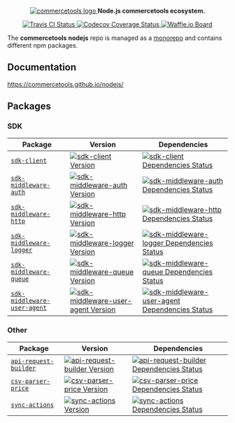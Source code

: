 <p align="center">
  <a href="https://commercetools.com/">
    <img alt="commercetools logo" src="http://cdn.rawgit.com/commercetools/press-kit/master/PNG/72DPI/CT%20logo%20chrom%20black%20horizontal%20RGB%2072dpi.png">
  </a>
  <b>Node.js commercetools ecosystem.</b>
</p>

<p align="center">
  <a href="https://travis-ci.org/commercetools/nodejs">
    <img alt="Travis CI Status" src="https://img.shields.io/travis/commercetools/nodejs/master.svg?style=flat-square&label=travis">
  </a>
  <a href="https://codecov.io/gh/commercetools/nodejs">
    <img alt="Codecov Coverage Status" src="https://img.shields.io/codecov/c/github/commercetools/nodejs.svg?style=flat-square">
  </a>
  <a href="https://waffle.io/commercetools/nodejs-tasks-board">
    <img alt="Waffle.io Board" src="https://img.shields.io/badge/Waffle-board-yellow.svg?style=flat-square">
  </a>
</p>

The **commercetools nodejs** repo is managed as a [monorepo](https://github.com/lerna/lerna) and contains different npm packages.

## Documentation
https://commercetools.github.io/nodejs/

## Packages
### SDK

| Package | Version | Dependencies |
|--------|-------|------------|
| [`sdk-client`](/packages/sdk-client) | [![sdk-client Version][sdk-client-icon]][sdk-client-version] | [![sdk-client Dependencies Status][sdk-client-dependencies-icon]][sdk-client-dependencies] |
| [`sdk-middleware-auth`](/packages/sdk-middleware-auth) | [![sdk-middleware-auth Version][sdk-middleware-auth-icon]][sdk-middleware-auth-version] | [![sdk-middleware-auth Dependencies Status][sdk-middleware-auth-dependencies-icon]][sdk-middleware-auth-dependencies] |
| [`sdk-middleware-http`](/packages/sdk-middleware-http) | [![sdk-middleware-http Version][sdk-middleware-http-icon]][sdk-middleware-http-version] | [![sdk-middleware-http Dependencies Status][sdk-middleware-http-dependencies-icon]][sdk-middleware-http-dependencies] |
| [`sdk-middleware-logger`](/packages/sdk-middleware-logger) | [![sdk-middleware-logger Version][sdk-middleware-logger-icon]][sdk-middleware-logger-version] | [![sdk-middleware-logger Dependencies Status][sdk-middleware-logger-dependencies-icon]][sdk-middleware-logger-dependencies] |
| [`sdk-middleware-queue`](/packages/sdk-middleware-queue) | [![sdk-middleware-queue Version][sdk-middleware-queue-icon]][sdk-middleware-queue-version] | [![sdk-middleware-queue Dependencies Status][sdk-middleware-queue-dependencies-icon]][sdk-middleware-queue-dependencies] |
| [`sdk-middleware-user-agent`](/packages/sdk-middleware-user-agent) | [![sdk-middleware-user-agent Version][sdk-middleware-user-agent-icon]][sdk-middleware-user-agent-version] | [![sdk-middleware-user-agent Dependencies Status][sdk-middleware-user-agent-dependencies-icon]][sdk-middleware-user-agent-dependencies] |

[sdk-client-version]: https://www.npmjs.com/package/@commercetools/sdk-client
[sdk-client-icon]: https://img.shields.io/npm/v/@commercetools/sdk-client.svg?style=flat-square
[sdk-client-dependencies]: https://david-dm.org/commercetools/nodejs?path=packages/sdk-client
[sdk-client-dependencies-icon]: https://img.shields.io/david/commercetools/nodejs.svg?path=packages/sdk-client&style=flat-square
[sdk-middleware-auth-version]: https://www.npmjs.com/package/@commercetools/sdk-middleware-auth
[sdk-middleware-auth-icon]: https://img.shields.io/npm/v/@commercetools/sdk-middleware-auth.svg?style=flat-square
[sdk-middleware-auth-dependencies]: https://david-dm.org/commercetools/nodejs?path=packages/sdk-middleware-auth
[sdk-middleware-auth-dependencies-icon]: https://img.shields.io/david/commercetools/nodejs.svg?path=packages/sdk-middleware-auth&style=flat-square
[sdk-middleware-http-version]: https://www.npmjs.com/package/@commercetools/sdk-middleware-http
[sdk-middleware-http-icon]: https://img.shields.io/npm/v/@commercetools/sdk-middleware-http.svg?style=flat-square
[sdk-middleware-http-dependencies]: https://david-dm.org/commercetools/nodejs?path=packages/sdk-middleware-http
[sdk-middleware-http-dependencies-icon]: https://img.shields.io/david/commercetools/nodejs.svg?path=packages/sdk-middleware-http&style=flat-square
[sdk-middleware-logger-version]: https://www.npmjs.com/package/@commercetools/sdk-middleware-logger
[sdk-middleware-logger-icon]: https://img.shields.io/npm/v/@commercetools/sdk-middleware-logger.svg?style=flat-square
[sdk-middleware-logger-dependencies]: https://david-dm.org/commercetools/nodejs?path=packages/sdk-middleware-logger
[sdk-middleware-logger-dependencies-icon]: https://img.shields.io/david/commercetools/nodejs.svg?path=packages/sdk-middleware-logger&style=flat-square
[sdk-middleware-queue-version]: https://www.npmjs.com/package/@commercetools/sdk-middleware-queue
[sdk-middleware-queue-icon]: https://img.shields.io/npm/v/@commercetools/sdk-middleware-queue.svg?style=flat-square
[sdk-middleware-queue-dependencies]: https://david-dm.org/commercetools/nodejs?path=packages/sdk-middleware-queue
[sdk-middleware-queue-dependencies-icon]: https://img.shields.io/david/commercetools/nodejs.svg?path=packages/sdk-middleware-queue&style=flat-square
[sdk-middleware-user-agent-version]: https://www.npmjs.com/package/@commercetools/sdk-middleware-user-agent
[sdk-middleware-user-agent-icon]: https://img.shields.io/npm/v/@commercetools/sdk-middleware-user-agent.svg?style=flat-square
[sdk-middleware-user-agent-dependencies]: https://david-dm.org/commercetools/nodejs?path=packages/sdk-middleware-user-agent
[sdk-middleware-user-agent-dependencies-icon]: https://img.shields.io/david/commercetools/nodejs.svg?path=packages/sdk-middleware-user-agent&style=flat-square

### Other
| Package | Version | Dependencies |
|--------|-------|------------|
| [`api-request-builder`](/packages/api-request-builder) | [![api-request-builder Version][api-request-builder-icon]][api-request-builder-version] | [![api-request-builder Dependencies Status][api-request-builder-dependencies-icon]][api-request-builder-dependencies] |
| [`csv-parser-price`](/packages/csv-parser-price) | [![csv-parser-price Version][csv-parser-price-icon]][csv-parser-price-version] | [![csv-parser-price Dependencies Status][csv-parser-price-dependencies-icon]][csv-parser-price-dependencies] |
| [`sync-actions`](/packages/sync-actions) | [![sync-actions Version][sync-actions-icon]][sync-actions-version] | [![sync-actions Dependencies Status][sync-actions-dependencies-icon]][sync-actions-dependencies] |

[api-request-builder-version]: https://www.npmjs.com/package/@commercetools/api-request-builder
[api-request-builder-icon]: https://img.shields.io/npm/v/@commercetools/api-request-builder.svg?style=flat-square
[api-request-builder-dependencies]: https://david-dm.org/commercetools/nodejs?path=packages/api-request-builder
[api-request-builder-dependencies-icon]: https://img.shields.io/david/commercetools/nodejs.svg?path=packages/api-request-builder&style=flat-square
[csv-parser-price-version]: https://www.npmjs.com/package/@commercetools/csv-parser-price
[csv-parser-price-icon]: https://img.shields.io/npm/v/@commercetools/csv-parser-price.svg?style=flat-square
[csv-parser-price-dependencies]: https://david-dm.org/commercetools/nodejs?path=packages/csv-parser-price
[csv-parser-price-dependencies-icon]: https://img.shields.io/david/commercetools/nodejs.svg?path=packages/csv-parser-price&style=flat-square
[sync-actions-version]: https://www.npmjs.com/package/@commercetools/sync-actions
[sync-actions-icon]: https://img.shields.io/npm/v/@commercetools/sync-actions.svg?style=flat-square
[sync-actions-dependencies]: https://david-dm.org/commercetools/nodejs?path=packages/sync-actions
[sync-actions-dependencies-icon]: https://img.shields.io/david/commercetools/nodejs.svg?path=packages/sync-actions&style=flat-square
